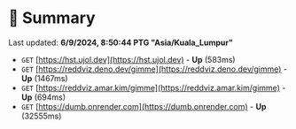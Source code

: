 # 📖 Summary
Last updated: **6/9/2024, 8:50:44 PTG "Asia/Kuala_Lumpur"**

- `GET` [https://hst.ujol.dev](https://hst.ujol.dev) - **Up** (583ms)
- `GET` [https://reddviz.deno.dev/gimme](https://reddviz.deno.dev/gimme) - **Up** (1467ms)
- `GET` [https://reddviz.amar.kim/gimme](https://reddviz.amar.kim/gimme) - **Up** (694ms)
- `GET` [https://dumb.onrender.com](https://dumb.onrender.com) - **Up** (32555ms)
